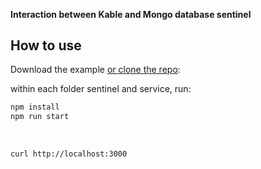 <br>
<br>

#### Interaction between Kable and Mongo database sentinel

## How to use

Download the example [or clone the repo](https://github.com/11ume/kable):

within each folder sentinel and service, run:

```bash
npm install
npm run start
```

<br>

```bash
curl http://localhost:3000
```